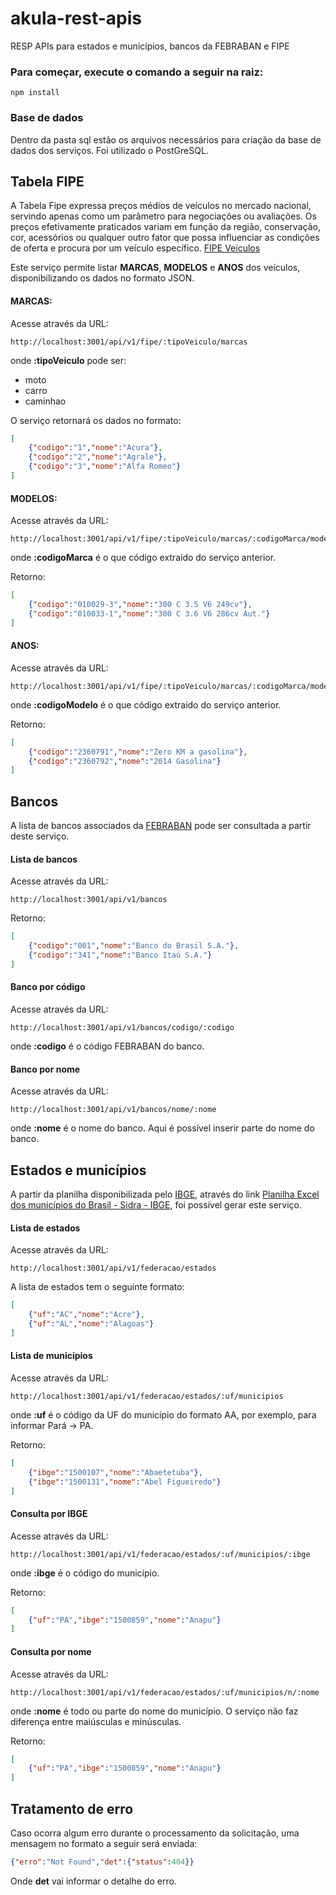 # akula-rest-apis
RESP APIs para estados e municípios, bancos da FEBRABAN e FIPE

### Para começar, execute o comando a seguir na raiz:

```
npm install
```

### Base de dados

Dentro da pasta sql estão os arquivos necessários para criação da base de dados dos serviços. Foi utilizado o PostGreSQL.

## Tabela FIPE

A Tabela Fipe expressa preços médios de veículos no mercado nacional, servindo apenas como um parâmetro para negociações ou avaliações. Os preços efetivamente praticados variam em função da região, conservação, cor, acessórios ou qualquer outro fator que possa influenciar as condições de oferta e procura por um veículo específico. [FIPE Veículos](http://veiculos.fipe.org.br/)

Este serviço permite listar **MARCAS**, **MODELOS** e **ANOS** dos veículos, disponibilizando os dados no formato JSON.

#### MARCAS:

Acesse através da URL:

```
http://localhost:3001/api/v1/fipe/:tipoVeiculo/marcas
```

onde __:tipoVeiculo__ pode ser:

- moto
- carro
- caminhao

O serviço retornará os dados no formato:

```json
[
	{"codigo":"1","nome":"Acura"},
	{"codigo":"2","nome":"Agrale"},
	{"codigo":"3","nome":"Alfa Romeo"}
]
```

#### MODELOS:

Acesse através da URL:

```
http://localhost:3001/api/v1/fipe/:tipoVeiculo/marcas/:codigoMarca/modelos
```

onde __:codigoMarca__ é o que código extraído do serviço anterior.

Retorno:

```json
[
	{"codigo":"010029-3","nome":"300 C 3.5 V6 249cv"},
	{"codigo":"010033-1","nome":"300 C 3.6 V6 286cv Aut."}
]
```

#### ANOS:

Acesse através da URL:

```
http://localhost:3001/api/v1/fipe/:tipoVeiculo/marcas/:codigoMarca/modelos/:codigoModelo/anos
```

onde __:codigoModelo__ é o que código extraído do serviço anterior.

Retorno:

```json
[
	{"codigo":"2360791","nome":"Zero KM a gasolina"},
	{"codigo":"2360792","nome":"2014 Gasolina"}
]
```

## Bancos

A lista de bancos associados da [FEBRABAN](http://www.febraban.org.br/Bancos.asp) pode ser consultada a partir deste serviço.

#### Lista de bancos

Acesse através da URL:

```
http://localhost:3001/api/v1/bancos
```

Retorno: 

```json
[
	{"codigo":"001","nome":"Banco do Brasil S.A."},
	{"codigo":"341","nome":"Banco Itaú S.A."}
]
```

#### Banco por código

Acesse através da URL:

```
http://localhost:3001/api/v1/bancos/codigo/:codigo
```

onde __:codigo__ é o código FEBRABAN do banco.

#### Banco por nome

Acesse através da URL:

```
http://localhost:3001/api/v1/bancos/nome/:nome
```

onde __:nome__ é o nome do banco. Aqui é possível inserir parte do nome do banco.

## Estados e municípios

A partir da planilha disponibilizada pelo [IBGE](http://www.ibge.gov.br/home/), através do link [Planilha Excel dos municípios do Brasil - Sidra - IBGE](http://www.sidra.ibge.gov.br/bda/territorio/download/munic.xls), foi possível gerar este serviço.

#### Lista de estados

Acesse através da URL:

```
http://localhost:3001/api/v1/federacao/estados
```

A lista de estados tem o seguinte formato:

```json
[
	{"uf":"AC","nome":"Acre"},
	{"uf":"AL","nome":"Alagoas"}
]
```

#### Lista de municípios

Acesse através da URL:

```
http://localhost:3001/api/v1/federacao/estados/:uf/municipios
```

onde __:uf__ é o código da UF do município do formato AA, por exemplo, para informar Pará -> PA.

Retorno:

```json
[
	{"ibge":"1500107","nome":"Abaetetuba"},
	{"ibge":"1500131","nome":"Abel Figueiredo"}	
]
```

#### Consulta por IBGE

Acesse através da URL:

```
http://localhost:3001/api/v1/federacao/estados/:uf/municipios/:ibge
```

onde __:ibge__ é o código do município.

Retorno:

```json
[
	{"uf":"PA","ibge":"1500859","nome":"Anapu"}
]
```

#### Consulta por nome

Acesse através da URL:

```
http://localhost:3001/api/v1/federacao/estados/:uf/municipios/n/:nome
```

onde __:nome__ é todo ou parte do nome do município. O serviço não faz diferença entre maiúsculas e minúsculas.

Retorno:

```json
[
	{"uf":"PA","ibge":"1500859","nome":"Anapu"}
]
```

## Tratamento de erro

Caso ocorra algum erro durante o processamento da solicitação, uma mensagem no formato a seguir será enviada:

```json
{"erro":"Not Found","det":{"status":404}}
```

Onde __det__ vai informar o detalhe do erro.